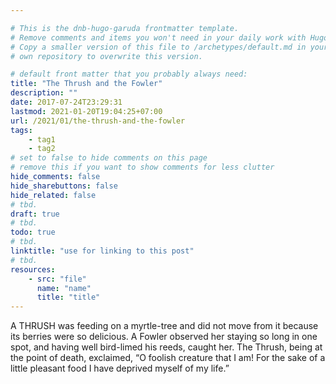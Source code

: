 ```yaml
---

# This is the dnb-hugo-garuda frontmatter template. 
# Remove comments and items you won't need in your daily work with Hugo.
# Copy a smaller version of this file to /archetypes/default.md in your
# own repository to overwrite this version.

# default front matter that you probably always need:
title: "The Thrush and the Fowler"
description: ""
date: 2017-07-24T23:29:31
lastmod: 2021-01-20T19:04:25+07:00
url: /2021/01/the-thrush-and-the-fowler
tags:
    - tag1
    - tag2
# set to false to hide comments on this page
# remove this if you want to show comments for less clutter
hide_comments: false
hide_sharebuttons: false
hide_related: false
# tbd.
draft: true
# tbd.
todo: true
# tbd.
linktitle: "use for linking to this post"
# tbd.
resources:
    - src: "file"
      name: "name"
      title: "title"
---
```

A THRUSH was feeding on a myrtle-tree and did not move from it because its berries were so delicious. A Fowler observed her staying so long in one spot, and having well bird-limed his reeds, caught her. The Thrush, being at the point of death, exclaimed, “O foolish creature that I am! For the sake of a little pleasant food I have deprived myself of my life.”
